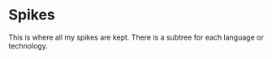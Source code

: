 Spikes
======

This is where all my spikes are kept. There is a subtree for each language or technology.